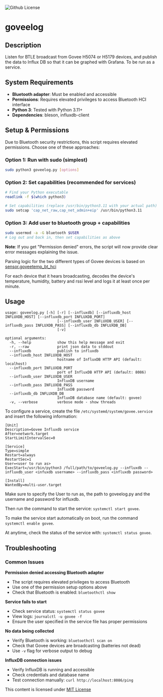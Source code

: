 
![Github License](https://img.shields.io/github/license/dacarson/WeatherFlowApi) 

# goveelog

## Description
Listen for BTLE broadcast from Govee H5074 or H5179 devices, and publish the data to Influx DB so that it can be graphed with Grafana. To be run as a service.

## System Requirements
- **Bluetooth adapter**: Must be enabled and accessible
- **Permissions**: Requires elevated privileges to access Bluetooth HCI interface
- **Python 3**: Tested with Python 3.11+
- **Dependencies**: bleson, influxdb-client

## Setup & Permissions
Due to Bluetooth security restrictions, this script requires elevated permissions. Choose one of these approaches:

### Option 1: Run with sudo (simplest)
```bash
sudo python3 goveelog.py [options]
```

### Option 2: Set capabilities (recommended for services)
```bash
# Find your Python executable
readlink -f $(which python3)

# Set capabilities (replace /usr/bin/python3.11 with your actual path)
sudo setcap 'cap_net_raw,cap_net_admin+eip' /usr/bin/python3.11
```

### Option 3: Add user to bluetooth group + capabilities
```bash
sudo usermod -a -G bluetooth $USER
# Log out and back in, then set capabilities as above
```

**Note**: If you get "Permission denied" errors, the script will now provide clear error messages explaining the issue.

Parsing logic for the two different types of Govee devices is based on [sensor.goveetemp_bt_hci
](https://github.com/Home-Is-Where-You-Hang-Your-Hack/sensor.goveetemp_bt_hci)

For each device that it hears broadcasting, decodes the device's temperature, humidity, battery and rssi level and logs it at least once per minute.

## Usage
```
usage: goveelog.py [-h] [-r] [--influxdb] [--influxdb_host INFLUXDB_HOST] [--influxdb_port INFLUXDB_PORT] 
                        [--influxdb_user INFLUXDB_USER] [--influxdb_pass INFLUXDB_PASS] [--influxdb_db INFLUXDB_DB] 
                        [-v]

optional arguments:
  -h, --help            show this help message and exit
  -r, --raw             print json data to stddout
  --influxdb            publish to influxdb
  --influxdb_host INFLUXDB_HOST
                        hostname of InfluxDB HTTP API (default: localhost)
  --influxdb_port INFLUXDB_PORT
                        port of InfluxDB HTTP API (default: 8086)
  --influxdb_user INFLUXDB_USER
                        InfluxDB username
  --influxdb_pass INFLUXDB_PASS
                        InfluxDB password
  --influxdb_db INFLUXDB_DB
                        InfluxDB database name (default: govee)
  -v, --verbose         verbose mode - show threads
  ````

To configure a service, create the file `/etc/systemd/system/govee.service` and insert the following information:
```
[Unit]
Description=Govee Influxdb service
After=network.target
StartLimitIntervalSec=0

[Service]
Type=simple
Restart=always
RestartSec=1
User=<user to run as>
ExecStart=/usr/bin/python3 /full/path/to/goveelog.py --influxdb --influxdb_user <infuxdb username> --influxdb_pass <influxdb password>

[Install]
WantedBy=multi-user.target
```
Make sure to specify the User to run as, the path to goveelog.py and the username and password for influxdb.


Then run the command to start the service: `systemctl start govee`.

To make the service start automatically on boot, run the command `systemctl enable govee`.

At anytime, check the status of the service with: `systemctl status govee`.

## Troubleshooting

### Common Issues

**Permission denied accessing Bluetooth adapter**
- The script requires elevated privileges to access Bluetooth
- Use one of the permission setup options above
- Check that Bluetooth is enabled: `bluetoothctl show`

**Service fails to start**
- Check service status: `systemctl status govee`
- View logs: `journalctl -u govee -f`
- Ensure the user specified in the service file has proper permissions

**No data being collected**
- Verify Bluetooth is working: `bluetoothctl scan on`
- Check that Govee devices are broadcasting (batteries not dead)
- Use `-v` flag for verbose output to debug

**InfluxDB connection issues**
- Verify InfluxDB is running and accessible
- Check credentials and database name
- Test connection manually: `curl http://localhost:8086/ping`

This content is licensed under [MIT License](https://opensource.org/license/mit/)
  
